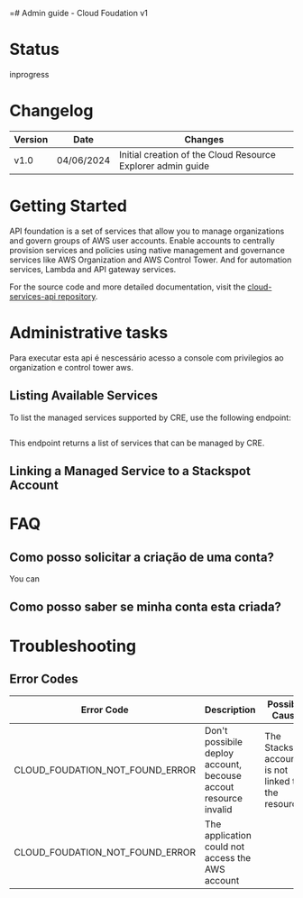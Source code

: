 =# Admin guide - Cloud Foudation v1

# Status

inprogress

# Changelog

| Version | Date       | Changes |
|---------|------------|----------|
| v1.0    | 04/06/2024 | Initial creation of the Cloud Resource Explorer admin guide |

# Getting Started

API foundation is a set of services that allow you to manage organizations and govern groups of AWS user accounts.
Enable accounts to centrally provision services and policies using native management and governance services like AWS Organization and AWS Control Tower. And for automation services, Lambda and API gateway services. 

For the source code and more detailed documentation, visit the [cloud-services-api repository](https://github.com/stack-spot/cloud-services-foundation-infra-controlplane).

# Administrative tasks

Para executar esta api é nescessário acesso a console com privilegios ao organization e control tower aws. 

## Listing Available Services

To list the managed services supported by CRE, use the following endpoint:
```

```
This endpoint returns a list of services that can be managed by CRE.

## Linking a Managed Service to a Stackspot Account

# FAQ

## Como posso solicitar a criação de uma conta?
You can 

## Como posso saber se minha conta esta criada?

# Troubleshooting

## Error Codes

|              Error Code             |              Description            |            Possible Cause           |            Solution                 |
|-------------------------------------|-------------------------------------|-------------------------------------|-------------------------------------|
| CLOUD_FOUDATION_NOT_FOUND_ERROR | Don't possibile deploy account, becouse accout resource invalid | The Stackspot account is not linked to the resource |
| CLOUD_FOUDATION_NOT_FOUND_ERROR | The application could not access the AWS account |
